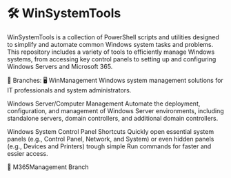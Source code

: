 # 🛠️ WinSystemTools
WinSystemTools is a collection of PowerShell scripts and utilities designed to simplify and automate common Windows system tasks and problems. This repository includes a variety of tools to efficiently manage Windows systems, from accessing key control panels to setting up and configuring Windows Servers and Microsoft 365.

📂 Branches:
🖥️ WinManagement
Windows system management solutions for IT professionals and system administrators.

Windows Server/Computer Management
Automate the deployment, configuration, and management of Windows Server environments, including standalone servers, domain controllers, and additional domain controllers.

Windows System Control Panel Shortcuts
Quickly open essential system panels (e.g., Control Panel, Network, and  System) or even hidden panels (e.g., Devices and Printers) trough simple Run commands for faster and essier access.

📧 M365Management Branch
